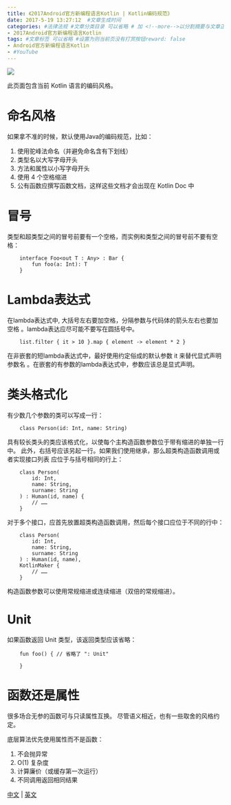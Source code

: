 ```yaml
---
title: 《2017Android官方新编程语言Kotlin | Kotlin编码规范》
date: 2017-5-19 13:27:12  #文章生成时间
categories: #法律法规 #文章分类目录 可以省略 # 加 <!--more-->以分割摘要与文章正文。
- 2017Android官方新编程语言Kotlin
tags: #文章标签 可以省略 #设置为则当前页没有打赏按钮reward: false
- Android官方新编程语言Kotlin
- #YouTube
---
```

![](http://wx1.sinaimg.cn/large/0069VnN5gy1ffsr0rt9m7j315o0kuwu0.jpg)
<!--more-->
此页面包含当前 Kotlin 语言的编码⻛格。
# 命名风格 #
如果拿不准的时候，默认使用Java的编码规范，比如：

1. 使用驼峰法命名（并避免命名含有下划线）
2. 类型名以大写字母开头
3. 方法和属性以小写字母开头
4. 使用 4 个空格缩进
5. 公有函数应撰写函数文档，这样这些文档才会出现在 Kotlin Doc 中

# 冒号 #

类型和超类型之间的冒号前要有一个空格，而实例和类型之间的冒号前不要有空格：

```
	interface Foo<out T : Any> : Bar {
    	fun foo(a: Int): T
	} 
```

# Lambda表达式 #

在lambda表达式中, 大括号左右要加空格，分隔参数与代码体的箭头左右也要加空格 。lambda表达应尽可能不要写在圆括号中。
```
	list.filter { it > 10 }.map { element -> element * 2 }
```
 
在非嵌套的短lambda表达式中，最好使用约定俗成的默认参数 it 来替代显式声明参数名 。在嵌套的有参数的lambda表达式中，参数应该总是显式声明。

# 类头格式化 #

有少数几个参数的类可以写成一行：
```
	class Person(id: Int, name: String) 
```
具有较长类头的类应该格式化，以使每个主构造函数参数位于带有缩进的单独一行中。 此外，右括号应该另起一行。如果我们使用继承，那么超类构造函数调用或者实现接口列表 应位于与括号相同的行上：
```
	class Person(
    	id: Int, 
    	name: String,
    	surname: String
	) : Human(id, name) {
    	// ……
	} 
```
对于多个接口，应首先放置超类构造函数调用，然后每个接口应位于不同的行中：
```
	class Person(
    	id: Int, 
    	name: String,
    	surname: String
	) : Human(id, name),
    KotlinMaker {
    	// ……
	} 
```
构造函数参数可以使用常规缩进或连续缩进（双倍的常规缩进）。

# Unit #

如果函数返回 Unit 类型，该返回类型应该省略：
```
	fun foo() { // 省略了 ": Unit"

	}
```
# 函数还是属性 #

很多场合无参的函数可与只读属性互换。 尽管语义相近，也有一些取舍的风格约定。

底层算法优先使用属性而不是函数：

1. 不会抛异常
2. O(1) 复杂度
3. 计算廉价（或缓存第一次运行）
4. 不同调用返回相同结果

[中文](https://www.kotlincn.net/docs/reference/coding-conventions.html) | [英文](http://kotlinlang.org/docs/reference/coding-conventions.html)